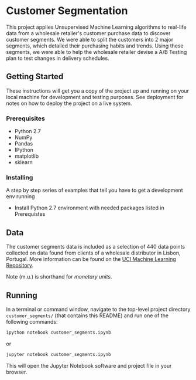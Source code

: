 # Customer Segmentation

This project applies Unsupervised Machine Learning algorithms to real-life data from a wholesale retailer's customer purchase data to discover customer segments. We were able to split the customers into 2 major segments, which detailed their purchasing habits and trends. Using these segments, we were able to help the wholesale retailer devise a A/B Testing plan to test changes in delivery schedules.

## Getting Started

These instructions will get you a copy of the project up and running on your local machine for development and testing purposes. See deployment for notes on how to deploy the project on a live system.

### Prerequisites

- Python 2.7
- NumPy
- Pandas
- IPython
- matplotlib
- sklearn


### Installing

A step by step series of examples that tell you have to get a development env running

- Install Python 2.7 environment with needed packages listed in Prerequistes

## Data

The customer segments data is included as a selection of 440 data points collected on data found from clients of a wholesale distributor in Lisbon, Portugal. More information can be found on the [UCI Machine Learning Repository](https://archive.ics.uci.edu/ml/datasets/Wholesale+customers).

Note (m.u.) is shorthand for *monetary units*.

## Running

In a terminal or command window, navigate to the top-level project directory `customer_segments/` (that contains this README) and run one of the following commands:

```bash
ipython notebook customer_segments.ipynb
```  
or
```bash
jupyter notebook customer_segments.ipynb
```

This will open the Jupyter Notebook software and project file in your browser.


